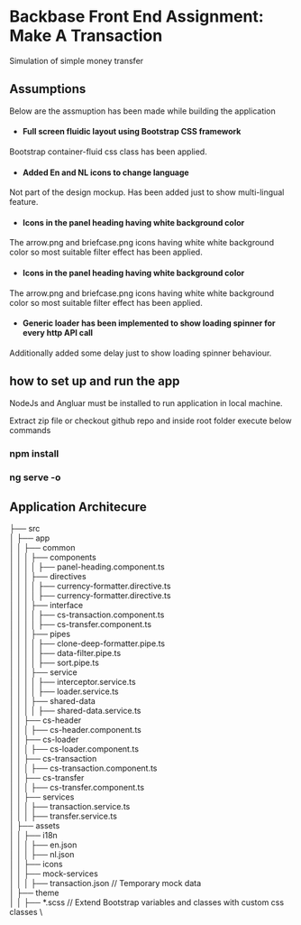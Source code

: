 # Backbase Front End Assignment: Make A Transaction
Simulation of simple money transfer

## Assumptions
Below are the assmuption has been made while building the application

* #### Full screen fluidic layout using Bootstrap CSS framework
Bootstrap container-fluid css class has been applied.
* #### Added En and NL icons to change language
Not part of the design mockup. Has been added just to show multi-lingual feature.
* #### Icons in the panel heading having white background color
The arrow.png and briefcase.png icons having white white background color so most suitable filter effect has been applied.

* #### Icons in the panel heading having white background color
The arrow.png and briefcase.png icons having white white background color so most suitable filter effect has been applied.

* #### Generic loader has been implemented to show loading spinner for every http API call
Additionally added some delay just to show loading spinner behaviour.

## how to set up and run the app
NodeJs and Angluar must be installed to run application in local machine.

Extract zip file or checkout github repo and inside root folder execute below commands
  ### npm install
  ### ng serve -o
## Application Architecure
├── src \
│      ├── app \
│      │      ├── common \
│      │      │      ├── components \
│      │      │      │      ├── panel-heading.component.ts \
│      │      │      ├── directives \
│      │      │      │      ├── currency-formatter.directive.ts \
│      │      │      │      ├── currency-formatter.directive.ts \
│      │      │      ├── interface \
│      │      │      │      ├── cs-transaction.component.ts \
│      │      │      │      ├── cs-transfer.component.ts \
│      │      │      ├── pipes \
│      │      │      │      ├── clone-deep-formatter.pipe.ts \
│      │      │      │      ├── data-filter.pipe.ts \
│      │      │      │      ├── sort.pipe.ts \
│      │      │      ├── service \
│      │      │      │      ├── interceptor.service.ts \
│      │      │      │      ├── loader.service.ts \
│      │      │      ├── shared-data \
│      │      │      │      ├── shared-data.service.ts \
│      │      ├── cs-header \
│      │      │      ├── cs-header.component.ts \
│      │      ├── cs-loader \
│      │      │      ├── cs-loader.component.ts \
│      │      ├── cs-transaction \
│      │      │      ├── cs-transaction.component.ts \
│      │      ├── cs-transfer \
│      │      │      ├── cs-transfer.component.ts \
│      │      ├── services \
│      │      │      ├── transaction.service.ts \
│      │      │      ├── transfer.service.ts \
│      ├── assets \
│      │      ├── i18n \
│      │      │      ├── en.json \
│      │      │      ├── nl.json \
│      │      ├── icons \
│      │      ├── mock-services \
│      │      │      ├──  transaction.json // Temporary mock data \
│      ├── theme \
│      │      ├── *.scss // Extend Bootstrap variables and classes with custom css classes \

